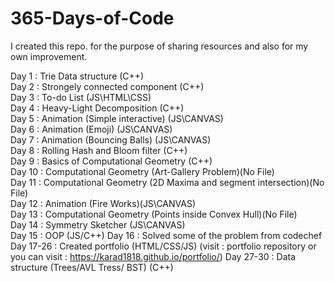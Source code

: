 # 365-Days-of-Code
I created this repo. for the purpose of sharing resources and also for my own improvement.

Day 1 : Trie Data structure (C++)  
Day 2 : Strongely connected component (C++)  
Day 3 : To-do List (JS\HTML\CSS)  
Day 4 : Heavy-Light Decomposition (C++)  
Day 5 : Animation (Simple interactive) (JS\CANVAS)  
Day 6 : Animation (Emoji) (JS\CANVAS)  
Day 7 : Animation (Bouncing Balls) (JS\CANVAS)  
Day 8 : Rolling Hash and Bloom filter (C++)  
Day 9 : Basics of Computational Geometry (C++)  
Day 10 : Computational Geometry (Art-Gallery Problem)(No File)  
Day 11 : Computational Geometry (2D Maxima and segment intersection)(No File)  
Day 12 : Animation (Fire Works)(JS\CANVAS)  
Day 13 : Computational Geometry (Points inside Convex Hull)(No File)  
Day 14 : Symmetry Sketcher (JS\CANVAS)  
Day 15 : OOP (JS/C++)
Day 16 : Solved some of the problem from codechef
Day 17-26 : Created portfolio (HTML/CSS/JS) (visit : portfolio repository or you can visit : https://karad1818.github.io/portfolio/)
Day 27-30 : Data structure (Trees/AVL Tress/ BST) (C++)

